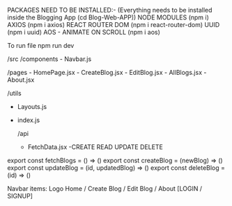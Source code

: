 PACKAGES NEED TO BE INSTALLED:- (Everything needs to be installed inside the Blogging App (cd Blog-Web-APP))
    NODE MODULES (npm i)
    AXIOS (npm i axios)
    REACT ROUTER DOM (npm i react-router-dom)
    UUID (npm i uuid)
    AOS - ANIMATE ON SCROLL (npm i aos)

To run file 
    npm run dev


<!-- STRUCTURE FOR WEB -->
/src
  /components
    - Navbar.js
    
  /pages
    - HomePage.jsx
    - CreateBlog.jsx
    - EditBlog.jsx
    - AllBlogs.jsx
    - About.jsx
    
  /utils
    <!-- - api.js (for handling API calls) -->
  - Layouts.js
  - index.js
  
    /api
    - FetchData.jsx
        -CREATE READ UPDATE DELETE



<!-- Rough Apis to Work On -->
export const fetchBlogs = () => ()
export const createBlog = (newBlog) => ()
export const updateBlog = (id, updatedBlog) => ()
export const deleteBlog = (id) => ()

<!-- Navbar -->
Navbar items:
            Logo
            Home / Create Blog / Edit Blog / About
            [LOGIN / SIGNUP]

